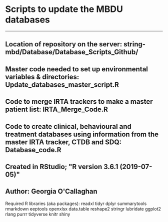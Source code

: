 # Scripts to update the MBDU databases
---
Location of repository on the server: string-mbd/Database/Database_Scripts_Github/
---
Master code needed to set up environmental variables & directories: Update_databases_master_script.R
---
Code to merge IRTA trackers to make a master patient list: IRTA_Merge_Code.R
---
Code to create clinical, behavioural and treatment databases using information from the master IRTA tracker, CTDB and SDQ: Database_code.R
---
Created in RStudio; "R version 3.6.1 (2019-07-05)"
---
Author: Georgia O'Callaghan
---
Required R libraries (aka packages): 
readxl
tidyr
dplyr 
summarytools 
rmarkdown 
eeptools 
openxlsx 
data.table
reshape2
stringr
lubridate
ggplot2
rlang
purrr
tidyverse
knitr
shiny